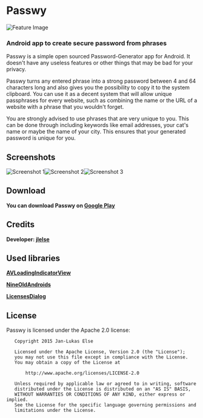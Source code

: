 # Passwy

![Feature Image](images/feature_image.png)

### Android app to create secure password from phrases

Passwy is a simple open sourced Password-Generator app for Android. It doesn't have any useless features or other things that may be bad for your privacy.

Passwy turns any entered phrase into a strong password between 4 and 64 characters long and also gives you the possibility to copy it to the system clipboard. You can use it as a decent system that will allow unique passphrases for every website, such as combining the name or the URL of a website with a phrase that you wouldn't forget.

You are strongly advised to use phrases that are very unique to you. This can be done through including keywords like email addresses, your cat's name or maybe the name of your city. This ensures that your generated password is unique for you.

## Screenshots

![Screenshot 1](images/passwy1.png)![Screenshot 2](images/passwy2.png)![Screenshot 3](images/passwy3.png)

## Download

**You can download Passwy on [Google Play](https://play.google.com/store/apps/details?id=jlelse.passwy)**

## Credits

**Developer: [jlelse](http://github.com/jlelse)**

## Used libraries

**[AVLoadingIndicatorView](https://github.com/81813780/AVLoadingIndicatorView)**

**[NineOldAndroids](https://github.com/JakeWharton/NineOldAndroids)**

**[LicensesDialog](https://github.com/PSDev/LicensesDialog)**

## License

Passwy is licensed under the Apache 2.0 license:

```
   Copyright 2015 Jan-Lukas Else

   Licensed under the Apache License, Version 2.0 (the "License");
   you may not use this file except in compliance with the License.
   You may obtain a copy of the License at

       http://www.apache.org/licenses/LICENSE-2.0

   Unless required by applicable law or agreed to in writing, software
   distributed under the License is distributed on an "AS IS" BASIS,
   WITHOUT WARRANTIES OR CONDITIONS OF ANY KIND, either express or implied.
   See the License for the specific language governing permissions and
   limitations under the License.
```